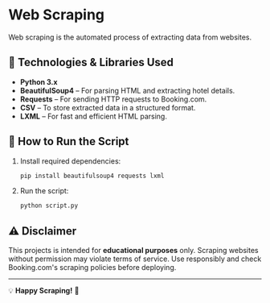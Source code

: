 # Web Scraping

Web scraping is the automated process of extracting data from websites.

## 🔧 Technologies & Libraries Used
- **Python 3.x**
- **BeautifulSoup4** – For parsing HTML and extracting hotel details.
- **Requests** – For sending HTTP requests to Booking.com.
- **CSV** – To store extracted data in a structured format.
- **LXML** – For fast and efficient HTML parsing.

## 🚀 How to Run the Script
1. Install required dependencies:
   ```bash
   pip install beautifulsoup4 requests lxml
   ```
2. Run the script:
   ```bash
   python script.py
   ```
   
## ⚠️ Disclaimer
This projects is intended for **educational purposes** only. Scraping websites without permission may violate terms of service. Use responsibly and check Booking.com's scraping policies before deploying.

---
💡 **Happy Scraping!** 🚀
